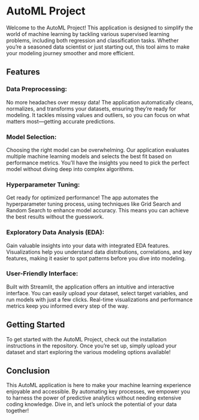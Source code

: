# AutoML Project
Welcome to the AutoML Project! This application is designed to simplify the world of machine learning by tackling various supervised learning problems, including both regression and classification tasks. Whether you’re a seasoned data scientist or just starting out, this tool aims to make your modeling journey smoother and more efficient.

## Features
### Data Preprocessing:
No more headaches over messy data! The application automatically cleans, normalizes, and transforms your datasets, ensuring they’re ready for modeling. It tackles missing values and outliers, so you can focus on what matters most—getting accurate predictions.

### Model Selection:
Choosing the right model can be overwhelming. Our application evaluates multiple machine learning models and selects the best fit based on performance metrics. You’ll have the insights you need to pick the perfect model without diving deep into complex algorithms.

### Hyperparameter Tuning:
Get ready for optimized performance! The app automates the hyperparameter tuning process, using techniques like Grid Search and Random Search to enhance model accuracy. This means you can achieve the best results without the guesswork.

### Exploratory Data Analysis (EDA):
Gain valuable insights into your data with integrated EDA features. Visualizations help you understand data distributions, correlations, and key features, making it easier to spot patterns before you dive into modeling.

### User-Friendly Interface:
Built with Streamlit, the application offers an intuitive and interactive interface. You can easily upload your dataset, select target variables, and run models with just a few clicks. Real-time visualizations and performance metrics keep you informed every step of the way.

## Getting Started
To get started with the AutoML Project, check out the installation instructions in the repository. Once you’re set up, simply upload your dataset and start exploring the various modeling options available!

## Conclusion
This AutoML application is here to make your machine learning experience enjoyable and accessible. By automating key processes, we empower you to harness the power of predictive analytics without needing extensive coding knowledge. Dive in, and let’s unlock the potential of your data together!
